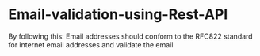 # Email-validation-using-Rest-API
By following this: Email addresses should conform to the RFC822 standard for internet email addresses and validate the email
